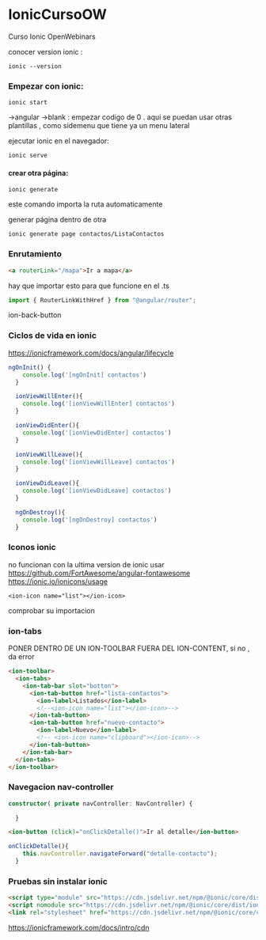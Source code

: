 # IonicCursoOW

Curso Ionic OpenWebinars

conocer version ionic :

```
ionic --version
```

### Empezar con ionic:

```
ionic start
```

->angular
->blank : empezar codigo de 0 . aqui se puedan usar otras plantillas , como sidemenu que tiene ya un menu lateral

ejecutar ionic en el navegador:

```
ionic serve
```

#### crear otra página:

```
ionic generate
```

este comando importa la ruta automaticamente

generar página dentro de otra

```
ionic generate page contactos/ListaContactos
```

### Enrutamiento

```html
<a routerLink="/mapa">Ir a mapa</a>
```

hay que importar esto para que funcione en el .ts

```javascript
import { RouterLinkWithHref } from "@angular/router";
```

ion-back-button

### Ciclos de vida en ionic

https://ionicframework.com/docs/angular/lifecycle

```javascript
ngOnInit() {
    console.log('[ngOnInit] contactos')
  }

  ionViewWillEnter(){
    console.log('[ionViewWillEnter] contactos')
  }

  ionViewDidEnter(){
    console.log('[ionViewDidEnter] contactos')
  }

  ionViewWillLeave(){
    console.log('[ionViewWillLeave] contactos')
  }

  ionViewDidLeave(){
    console.log('[ionViewDidLeave] contactos')
  }

  ngOnDestroy(){
    console.log('[ngOnDestroy] contactos')
  }
```

### Iconos ionic

no funcionan con la ultima version de ionic
usar https://github.com/FortAwesome/angular-fontawesome
https://ionic.io/ionicons/usage

```
<ion-icon name="list"></ion-icon>
```

comprobar su importacion

### ion-tabs

PONER DENTRO DE UN ION-TOOLBAR FUERA DEL ION-CONTENT, si no , da error

```html
<ion-toolbar>
  <ion-tabs>
    <ion-tab-bar slot="botton">
      <ion-tab-button href="lista-contactos">
        <ion-label>Listados</ion-label>
        <!--<ion-icon name="list"></ion-icon>-->
      </ion-tab-button>
      <ion-tab-button href="nuevo-contacto">
        <ion-label>Nuevo</ion-label>
        <!-- <ion-icon name="clipboard"></ion-icon>-->
      </ion-tab-button>
    </ion-tab-bar>
  </ion-tabs>
</ion-toolbar>
```

### Navegacion nav-controller

```typescript
constructor( private navController: NavController) {

  }
```

```html
<ion-button (click)="onClickDetalle()">Ir al detalle</ion-button>
```

```javascript
onClickDetalle(){
    this.navController.navigateForward("detalle-contacto");
  }
```

### Pruebas sin instalar ionic

```html
<script type="module" src="https://cdn.jsdelivr.net/npm/@ionic/core/dist/ionic/ionic.esm.js"></script>
<script nomodule src="https://cdn.jsdelivr.net/npm/@ionic/core/dist/ionic/ionic.js"></script>
<link rel="stylesheet" href="https://cdn.jsdelivr.net/npm/@ionic/core/css/ionic.bundle.css" />
```

https://ionicframework.com/docs/intro/cdn
